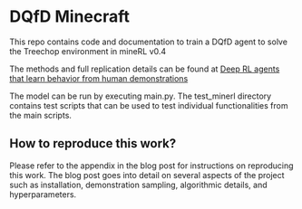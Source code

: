 # DQfD Minecraft
This repo contains code and documentation to train a DQfD agent to solve the Treechop environment in mineRL v0.4

The methods and full replication details can be found at [Deep RL agents that learn behavior from human demonstrations](https://www.anishdiwan.com/post/deep-rl-in-minecraft)

The model can be run by executing main.py. The test_minerl directory contains test scripts that can be used to test individual functionalities from the main scripts. 

## How to reproduce this work?
Please refer to the appendix in the blog post for instructions on reproducing this work. The blog post goes into detail on several aspects of the project such as installation, demonstration sampling, algorithmic details, and hyperparameters. 

